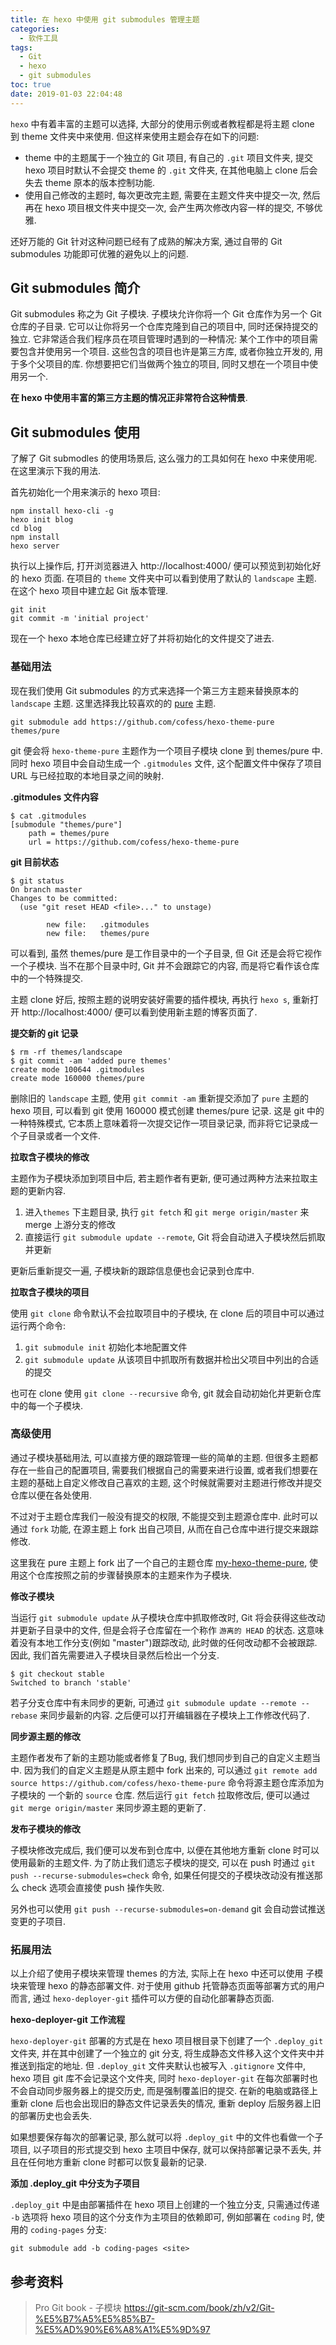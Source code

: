 ```yaml
---
title: 在 hexo 中使用 git submodules 管理主题
categories:
  - 软件工具
tags:
  - Git
  - hexo
  - git submodules
toc: true
date: 2019-01-03 22:04:48
---
```


`hexo` 中有着丰富的主题可以选择, 大部分的使用示例或者教程都是将主题 clone 到 theme 文件夹中来使用. 但这样来使用主题会存在如下的问题:

- theme 中的主题属于一个独立的 Git 项目, 有自己的 `.git` 项目文件夹, 提交 hexo 项目时默认不会提交 theme 的 `.git` 文件夹, 在其他电脑上 clone 后会失去 theme 原本的版本控制功能.
- 使用自己修改的主题时, 每次更改完主题, 需要在主题文件夹中提交一次, 然后再在 hexo 项目根文件夹中提交一次, 会产生两次修改内容一样的提交, 不够优雅.

还好万能的 Git 针对这种问题已经有了成熟的解决方案, 通过自带的 Git submodules 功能即可优雅的避免以上的问题.
<!-- more -->

## Git submodules 简介
Git submodules 称之为 Git 子模块. 子模块允许你将一个 Git 仓库作为另一个 Git 仓库的子目录. 它可以让你将另一个仓库克隆到自己的项目中, 同时还保持提交的独立. 它非常适合我们程序员在项目管理时遇到的一种情况: 某个工作中的项目需要包含并使用另一个项目.  这些包含的项目也许是第三方库, 或者你独立开发的, 用于多个父项目的库. 你想要把它们当做两个独立的项目, 同时又想在一个项目中使用另一个.

**在 hexo 中使用丰富的第三方主题的情况正非常符合这种情景**.


## Git submodules 使用
了解了 Git submodles 的使用场景后, 这么强力的工具如何在 hexo 中来使用呢. 在这里演示下我的用法.

首先初始化一个用来演示的 hexo 项目:
```
npm install hexo-cli -g
hexo init blog
cd blog
npm install
hexo server
```

执行以上操作后, 打开浏览器进入 http://localhost:4000/ 便可以预览到初始化好的 hexo 页面. 在项目的 `theme` 文件夹中可以看到使用了默认的 `landscape` 主题. 在这个 hexo 项目中建立起 Git 版本管理.
```
git init
git commit -m 'initial project'
```
现在一个 hexo 本地仓库已经建立好了并将初始化的文件提交了进去.

### 基础用法
现在我们使用 Git submodules 的方式来选择一个第三方主题来替换原本的 `landscape` 主题. 这里选择我比较喜欢的的 [pure](https://github.com/cofess/hexo-theme-pure) 主题.
```
git submodule add https://github.com/cofess/hexo-theme-pure themes/pure
```
git 便会将 `hexo-theme-pure` 主题作为一个项目子模块 clone 到 themes/pure 中. 同时 hexo 项目中会自动生成一个 `.gitmodules` 文件, 这个配置文件中保存了项目 URL 与已经拉取的本地目录之间的映射.

**.gitmodules 文件内容**
```
$ cat .gitmodules
[submodule "themes/pure"]
	path = themes/pure
	url = https://github.com/cofess/hexo-theme-pure
```

**git 目前状态**
```
$ git status
On branch master
Changes to be committed:
  (use "git reset HEAD <file>..." to unstage)

        new file:   .gitmodules
        new file:   themes/pure
```
可以看到, 虽然 themes/pure 是工作目录中的一个子目录, 但 Git 还是会将它视作一个子模块. 当不在那个目录中时, Git 并不会跟踪它的内容, 而是将它看作该仓库中的一个特殊提交.

主题 clone 好后, 按照主题的说明安装好需要的插件模块, 再执行 `hexo s`, 重新打开 http://localhost:4000/ 便可以看到使用新主题的博客页面了.

**提交新的 git 记录**
```
$ rm -rf themes/landscape
$ git commit -am 'added pure themes'
create mode 100644 .gitmodules
create mode 160000 themes/pure
```
删除旧的 `landscape` 主题, 使用 `git commit -am` 重新提交添加了 `pure` 主题的 hexo 项目, 可以看到 git 使用 160000 模式创建 themes/pure 记录. 这是 git 中的一种特殊模式, 它本质上意味着将一次提交记作一项目录记录, 而非将它记录成一个子目录或者一个文件.

**拉取含子模块的修改**

主题作为子模块添加到项目中后, 若主题作者有更新, 便可通过两种方法来拉取主题的更新内容.
1. 进入`themes` 下主题目录, 执行 `git fetch` 和 `git merge origin/master` 来 merge 上游分支的修改
2. 直接运行 `git submodule update --remote`, Git 将会自动进入子模块然后抓取并更新

更新后重新提交一遍, 子模块新的跟踪信息便也会记录到仓库中.

**拉取含子模块的项目**

使用 `git clone` 命令默认不会拉取项目中的子模块, 在 clone 后的项目中可以通过运行两个命令:
1. `git submodule init` 初始化本地配置文件
2. `git submodule update` 从该项目中抓取所有数据并检出父项目中列出的合适的提交

也可在 clone 使用 `git clone --recursive` 命令, git 就会自动初始化并更新仓库中的每一个子模块.


### 高级使用
通过子模块基础用法, 可以直接方便的跟踪管理一些的简单的主题. 但很多主题都存在一些自己的配置项目, 需要我们根据自己的需要来进行设置,  或者我们想要在主题的基础上自定义修改自己喜欢的主题,  这个时候就需要对主题进行修改并提交仓库以便在各处使用. 

不过对于主题仓库我们一般没有提交的权限, 不能提交到主题源仓库中. 此时可以通过 `fork` 功能, 在源主题上 fork 出自己项目, 从而在自己仓库中进行提交来跟踪修改.

这里我在 pure 主题上 fork 出了一个自己的主题仓库 [my-hexo-theme-pure](https://github.com/wanghaoxi3000/my-hexo-theme-pure), 使用这个仓库按照之前的步骤替换原本的主题来作为子模块.

**修改子模块**

当运行 `git submodule update` 从子模块仓库中抓取修改时, Git 将会获得这些改动并更新子目录中的文件, 但是会将子仓库留在一个称作 `游离的 HEAD` 的状态. 这意味着没有本地工作分支(例如 "master")跟踪改动, 此时做的任何改动都不会被跟踪. 因此, 我们首先需要进入子模块目录然后检出一个分支.
```
$ git checkout stable
Switched to branch 'stable'
```

若子分支仓库中有未同步的更新, 可通过 `git submodule update --remote --rebase` 来同步最新的内容. 之后便可以打开编辑器在子模块上工作修改代码了.

**同步源主题的修改**

主题作者发布了新的主题功能或者修复了Bug, 我们想同步到自己的自定义主题当中. 因为我们的自定义主题是从原主题中 fork 出来的, 可以通过 `git remote add source https://github.com/cofess/hexo-theme-pure` 命令将源主题仓库添加为子模块的 一个新的 `source` 仓库. 然后运行 `git fetch` 拉取修改后, 便可以通过 `git merge origin/master` 来同步源主题的更新了.

**发布子模块的修改**

子模块修改完成后, 我们便可以发布到仓库中, 以便在其他地方重新 clone 时可以使用最新的主题文件. 为了防止我们遗忘子模块的提交, 可以在 push 时通过 `git push --recurse-submodules=check` 命令,  如果任何提交的子模块改动没有推送那么 check 选项会直接使 push 操作失败.

另外也可以使用 `git push --recurse-submodules=on-demand` git 会自动尝试推送变更的子项目.

### 拓展用法
以上介绍了使用子模块来管理 themes 的方法, 实际上在 hexo 中还可以使用 子模块来管理 hexo 的静态部署文件. 对于使用 github 托管静态页面等部署方式的用户而言, 通过 `hexo-deployer-git` 插件可以方便的自动化部署静态页面.

**hexo-deployer-git 工作流程**

`hexo-deployer-git` 部署的方式是在 hexo 项目根目录下创建了一个 `.deploy_git` 文件夹, 并在其中创建了一个独立的 git 分支, 将生成静态文件移入这个文件夹中并推送到指定的地址. 但 `.deploy_git` 文件夹默认也被写入 `.gitignore` 文件中, hexo 项目 git 库不会记录这个文件夹, 同时 `hexo-deployer-git` 在每次部署时也不会自动同步服务器上的提交历史, 而是强制覆盖旧的提交. 在新的电脑或路径上重新 clone 后也会出现旧的静态文件记录丢失的情况, 重新 deploy 后服务器上旧的部署历史也会丢失.

如果想要保存每次的部署记录, 那么就可以将 `.deploy_git` 中的文件也看做一个子项目, 以子项目的形式提交到 hexo 主项目中保存, 就可以保持部署记录不丢失, 并且在任何地方重新 clone 时都可以恢复最新的记录.

**添加 .deploy_git 中分支为子项目**

`.deploy_git` 中是由部署插件在 hexo 项目上创建的一个独立分支, 只需通过传递 `-b` 选项将 hexo 项目的这个分支作为主项目的依赖即可, 例如部署在 `coding` 时, 使用的 `coding-pages` 分支:
```
git submodule add -b coding-pages <site>
```

## 参考资料
> Pro Git book - 子模块 https://git-scm.com/book/zh/v2/Git-%E5%B7%A5%E5%85%B7-%E5%AD%90%E6%A8%A1%E5%9D%97
